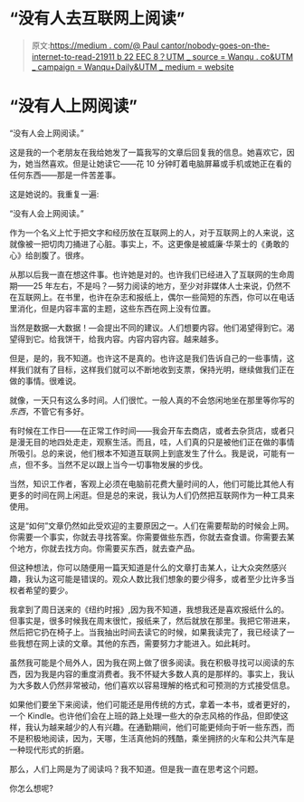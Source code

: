 # “没有人去互联网上阅读”

> 原文:[https://medium . com/@ Paul cantor/nobody-goes-on-the-internet-to-read-21911 b 22 EEC 8？UTM _ source = Wanqu . co&UTM _ campaign = Wanqu+Daily&UTM _ medium = website](https://medium.com/@PaulCantor/nobody-goes-on-the-internet-to-read-21911b22eec8?utm_source=wanqu.co&utm_campaign=Wanqu+Daily&utm_medium=website)

# “没有人上网阅读”

“没有人会上网阅读。”

这是我的一个老朋友在我给她发了一篇我写的文章后回复我的信息。她喜欢它，因为，她当然喜欢。但是让她读它——花 10 分钟盯着电脑屏幕或手机或她正在看的任何东西——那是一件苦差事。

这是她说的。我重复一遍:

“没有人会上网阅读。”

作为一个名义上忙于把文字和经历放在互联网上的人，对于互联网上的人来说，这就像被一把切肉刀捅进了心脏。事实上，不。这更像是被威廉·华莱士的《勇敢的心》给剖腹了。很疼。

从那以后我一直在想这件事。也许她是对的。也许我们已经进入了互联网的生命周期——25 年左右，不是吗？—努力阅读的地方，至少对非媒体人士来说，仍然不在互联网上。在书里，也许在杂志和报纸上，偶尔一些简短的东西，你可以在电话里消化，但是内容丰富的主题，这些东西在网上没有位置。

当然是数据—大数据！—会提出不同的建议。人们想要内容。他们渴望得到它。渴望得到它。给我饼干，给我内容。内容内容内容。越来越多。

但是，是的，我不知道。也许这不是真的。也许这是我们告诉自己的一些事情，这样我们就有了目标，这样我们就可以不断地收到支票，保持光明，继续做我们正在做的事情。很难说。

就像，一天只有这么多时间。人们很忙。一般人真的不会悠闲地坐在那里等你写的*东西*，不管它有多好。

有时候在工作日——在正常工作时间——我会开车去商店，或者去杂货店，或者只是漫无目的地四处走走，观察生活。而且，哇，人们真的只是被他们正在做的事情所吸引。总的来说，他们根本不知道互联网上到底发生了什么。我是说，可能有一点，但不多。当然不足以跟上当今一切事物发展的步伐。

当然，知识工作者，客观上必须在电脑前花费大量时间的人，他们可能比其他人有更多的时间在网上闲逛。但是总的来说，我认为人们仍然把互联网作为一种工具来使用。

这是“如何”文章仍然如此受欢迎的主要原因之一。人们在需要帮助的时候会上网。你需要一个事实，你就去寻找答案。你需要做些东西，你就去查食谱。你需要去某个地方，你就去找方向。你需要买东西，就去查产品。

但这种想法，你可以随便用一篇天知道是什么的文章打击某人，让大众突然感兴趣，我认为这可能是错误的。观众人数比我们想象的要少得多，或者至少比许多当权者希望的要少。

我拿到了周日送来的《纽约时报》,因为我不知道，我想我还是喜欢报纸什么的。但事实是，很多时候我在周末很忙，报纸来了，然后就放在那里。我把它带进来，然后把它扔在椅子上。当我抽出时间去读它的时候，如果我读完了，我已经读了一些我想在网上读的文章。其他的东西，需要努力才能进入。如此耗时。

虽然我可能是个局外人，因为我在网上做了很多阅读。我在积极寻找可以阅读的东西，因为我是内容的重度消费者。我不怀疑大多数人真的是那样的。事实上，我认为大多数人仍然非常被动，他们喜欢以容易理解的格式和可预测的方式接受信息。

如果他们要坐下来阅读，他们可能还是用传统的方式，拿着一本书，或者更好的，一个 Kindle。也许他们会在上班的路上处理一些大的杂志风格的作品，但即使这样，我认为越来越少的人有兴趣。在通勤期间，他们可能更倾向于听一些东西，而不是积极地阅读，因为，天哪，生活真他妈的残酷，乘坐拥挤的火车和公共汽车是一种现代形式的折磨。

那么，人们上网是为了阅读吗？我不知道。但是我一直在思考这个问题。

你怎么想呢?